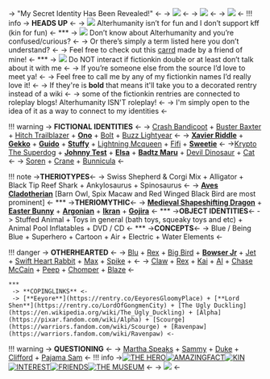 -> "My Secret Identity Has Been Revealed!" <-
-> ![](https://i.ibb.co/HFhXK2D/99-C942-AB-66-E6-4152-8404-703-C758-B470-A.gif) <-
-> ![](https://i.ibb.co/TY2nKgF/76739-B3-E-2-ECE-4587-B9-B3-2-B1-D70-BEC664.png) <-
-> ![](https://i.ibb.co/TTQ4K9f/97-FA968-E-94-A7-48-B3-96-E5-1-F77-FA2-E1-E52.png) <-
!!! info
     -> **HEADS UP** <-
     -> ![](https://i.ibb.co/Lnt2R5G/67-A21-FB5-9946-4-AD2-9-F7-C-51898-A6-E63-AA.gif) Alterhumanity isn’t for fun and I don’t support kff (kin for fun) <-
    ***
    -> ![](https://i.ibb.co/Lnt2R5G/67-A21-FB5-9946-4-AD2-9-F7-C-51898-A6-E63-AA.gif) Don’t know about Alterhumanity and you’re confused/curious? <-
    -> Or there’s simply a term listed here you don’t understand? <-
    -> Feel free to check out this [carrd](https://alterhumanresources.carrd.co) made by a friend of mine! <-
    ***
    -> ![](https://i.ibb.co/Lnt2R5G/67-A21-FB5-9946-4-AD2-9-F7-C-51898-A6-E63-AA.gif) Do NOT interact if fictionkin double or at least don’t talk about it with me <-
    -> If you’re someone else from the source I’d love to meet ya! <-
    -> Feel free to call me by any of my fictionkin names I’d really love it! <-
    -> If they're is **bold** that means it'll take you to a decorated rentry instead of a wiki <-
    -> some of the fictionkin rentries are connected to roleplay blogs! Alterhumanity ISN'T roleplay! <-
    -> I'm simply open to the idea of it as a way to connect to my identities <-

!!! warning
     -> **FICTIONAL IDENTITIES** <-
     -> [Crash Bandicoot](https://crashbandicoot.fandom.com/wiki/Crash_Bandicoot) + [Buster Baxter](https://arthur.fandom.com/wiki/Buster_Baxter) + [Hitch Trailblazer](https://mlp.fandom.com/wiki/Hitch_Trailblazer) + [**Ono**](https://rentry.co/KeenestOfSight) + [Bolt](https://disney.fandom.com/wiki/Bolt_(character)) + [Buzz Lightyear](https://disney.fandom.com/wiki/Buzz_Lightyear) <-
     -> [**Xavier Riddle**](https://rentry.co/XavierRiddleAndTheSecretMuseum) + [**Gekko**](https://rentry.co/PJMask) + [**Guido**](https://rentry.co/TheGreatDayOfTheFlyers) + [**Stuffy**](https://rentry.co/StuffyTheBraveDragon) + [Lightning Mcqueen](https://pixar.fandom.com/wiki/Lightning_McQueen) + [Fifi](https://villains.fandom.com/wiki/Fifi_(Open_Season)) + [**Sweetie**](https://rentry.co/TheyCallHerSweetie) <-
     ->[Krypto The Superdog](https://krypto.fandom.com/wiki/Krypto) + [**Johnny Test**](https://rentry.co/HeadOfFieryHair) + [**Elsa**](https://rentry.co/BestieWithAVestie) + [**Badtz Maru**](https://rentry.co/Mischievous-Badtz-Maru) + [Devil Dinosaur](https://moongirlanddevildinosaur.fandom.com/wiki/Devil_Dinosaur?so=search) + [Cat](https://peg.fandom.com/wiki/Cat) <-
    -> [Soren](https://legend-of-the-guardians-owls-of-gahoole.fandom.com/wiki/Soren) + [Crane](https://kungfupanda.fandom.com/wiki/Crane) + [Bunnicula](https://bunniculatvseries.fandom.com/wiki/Bunnicula) <-

!!! note
     ->**THERIOTYPES**<-
     -> Swiss Shepherd & Corgi Mix + Alligator + Black Tip Reef Shark + Ankylosaurus + Spinosaurus  <-
     -> [**Aves Cladotherian**](https://rentry.co/TheGreatDayOfTheFlyers) [Barn Owl, Spix Macaw and Red Winged Black Bird are most prominent] <-
    ***
     ->**THERIOMYTHIC**<-
    -> [**Medieval Shapeshifting Dragon**](https://rentry.co/UselessReptile) + [**Easter Bunny**](https://rentry.co/EasterRabbit) + [**Argonian**](https://rentry.co/ArgonianKin) + [**Ikran**](https://rentry.co/AvatarIkran) + [**Gojira**](https://rentry.co/KingOfMonsters) <-
    ***
     ->**OBJECT IDENTITIES**<-
     -> Stuffed Animal + Toys in general (bath toys, squeaky toys and etc) + Animal Pool Inflatables + DVD / CD <-
    ***
     ->**CONCEPTS**<-
     -> Blue / Being Blue + Superhero + Cartoon + Air + Electric + Water Elements <-

!!! danger
     -> **OTHERHEARTED** <-
     -> [Blu](https://rio.fandom.com/wiki/Blu) + [Rex](https://animated-animals.fandom.com/wiki/Rex_(Corgi)) + [Big Bird](https://muppet.fandom.com/wiki/Big_Bird) + **[Bowser Jr](https://rentry.co/PrinceKoopa)** + [Jet](https://readyjetgo.fandom.com/wiki/Jet_Propulsion) + [Swift Heart Rabbit](https://carebears.fandom.com/wiki/Swift_Heart_Rabbit) + [Max](https://thesecretlifeofpets.fandom.com/wiki/Max) + [Spike](https://mlp.fandom.com/wiki/Spike) + <-
    -> [Claw](https://pawpatrol.fandom.com/wiki/Claw) + [Rex](https://disney.fandom.com/wiki/Rex) + [Kai](https://zambezia.fandom.com/wiki/Kai?so=search) + [Al](https://pawpatrol.fandom.com/wiki/Al_(pup)) + [Chase McCain](https://legocityundercover.fandom.com/wiki/Chase_McCain) + [Peep](https://peepandthebigwideworld.fandom.com/wiki/Peep) + [Chomper](https://landbeforetime.fandom.com/wiki/Chomper) + [Blaze](https://blaze-and-the-monster-machines.fandom.com/wiki/Blaze) <-

    ***
     -> **COPINGLINKS** <-
     -> [**Eeyore**](https://rentry.co/EeyoresGloomyPlace) + [**Lord Shen**](https://rentry.co/LordOfGongmenCity) + [The Ugly Duckling](https://en.wikipedia.org/wiki/The_Ugly_Duckling) + [Alpha](https://pixar.fandom.com/wiki/Alpha) + [Scourge](https://warriors.fandom.com/wiki/Scourge) + [Ravenpaw](https://warriors.fandom.com/wiki/Ravenpaw) <-
!!! warning
     -> **QUESTIONING** <-
     -> [Martha Speaks](https://marthaspeaks.fandom.com/wiki/Martha_Lorraine) + [Sammy](https://the-work-it-out-wombats.fandom.com/wiki/Sammy) + [Duke](https://barnyard.fandom.com/wiki/Duke) + [Clifford](https://clifford.fandom.com/wiki/Clifford_Howard) + [Pajama Sam](https://humongous.fandom.com/wiki/Pajama_Sam) <-
!!! info
    ->[![**THE HERO**](https://i.ibb.co/QJkkxVX/FC41-BD6-E-08-FA-43-AE-BF00-729927-CF76-DC.png)](https://rentry.co/cyadical)[![**AMAZINGFACT**](https://i.ibb.co/nwNS0J3/1-ED49243-B935-49-C8-8-B62-3212431-AA94-E.png)](https://rentry.co/AmazingFact)[![**KIN**](https://i.ibb.co/RTfBLNj/C34-E78-E5-EC8-E-4-EFB-81-AE-856550-E2-B502.png)](https://rentry.co/RedIsHeroic)[![**INTEREST**](https://i.ibb.co/wz0PKNK/64-BAADDE-6757-462-D-B3-F1-A4475-B8-BBBD3.png)](https://rentry.co/TheSecretMuseum)[![**FRIENDS**](https://i.ibb.co/fSqBLNq/2-C1090-EA-3-B5-A-414-F-8-D5-E-119-FE8-B6-E06-B.png)](https://rentry.co/ReadyForAdventure)[![**THE MUSEUM**](https://i.ibb.co/RGnjpVJ/F1-DE720-D-0520-4468-976-A-8-C79-BA041927.png)](https://rentry.co/ToyCollection) <-
-> ![](https://i.ibb.co/W3qtfvd/D48-B082-A-603-C-4700-AC71-00-CB50-E618-E8.png) <-